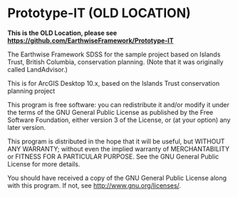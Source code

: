 # Prototype-IT (OLD LOCATION)

**This is the OLD Location, please see https://github.com/EarthwiseFramework/Prototype-IT**

The Earthwise Framework SDSS for the sample project based on Islands Trust, British Columbia, conservation planning. (Note that it was originally called LandAdvisor.)

This is for ArcGIS Desktop 10.x, based on the Islands Trust conservation planning project

This program is free software: you can redistribute it and/or modify
it under the terms of the GNU General Public License as published by
the Free Software Foundation, either version 3 of the License, or
(at your option) any later version.

This program is distributed in the hope that it will be useful,
but WITHOUT ANY WARRANTY; without even the implied warranty of
MERCHANTABILITY or FITNESS FOR A PARTICULAR PURPOSE. See the
GNU General Public License for more details.

You should have received a copy of the GNU General Public License
along with this program. If not, see <http://www.gnu.org/licenses/>.
